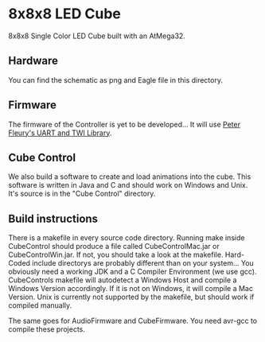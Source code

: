 # 8x8x8 LED Cube

8x8x8 Single Color LED Cube built with an AtMega32.

## Hardware

You can find the schematic as png and Eagle file in this directory.

## Firmware

The firmware of the Controller is yet to be developed...
It will use [Peter Fleury's UART and TWI Library](http://homepage.hispeed.ch/peterfleury/avr-software.html).

## Cube Control

We also build a software to create and load animations into the cube. This software is written in Java and C and should work on Windows and Unix.
It's source is in the "Cube Control" directory.

## Build instructions

There is a makefile in every source code directory. Running make inside CubeControl should produce a file called CubeControlMac.jar or CubeControlWin.jar. If not, you should take a look at the makefile. Hard-Coded include directorys are probably different than on your system... You obviously need a working JDK and a C Compiler Environment (we use gcc).
CubeControls makefile will autodetect a Windows Host and compile a Windows Version accordingly. If it is not on Windows, it will compile a Mac Version. Unix is currently not supported by the makefile, but should work if compiled manually.

The same goes for AudioFirmware and CubeFirmware. You need avr-gcc to compile these projects.
